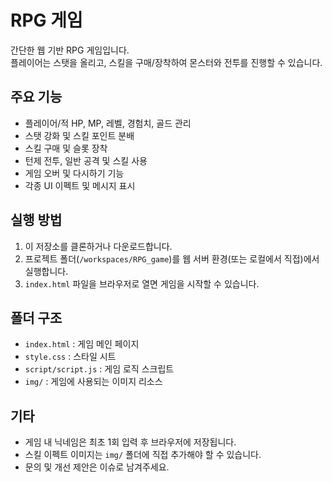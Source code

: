 # RPG 게임

간단한 웹 기반 RPG 게임입니다.  
플레이어는 스탯을 올리고, 스킬을 구매/장착하여 몬스터와 전투를 진행할 수 있습니다.

## 주요 기능

- 플레이어/적 HP, MP, 레벨, 경험치, 골드 관리
- 스탯 강화 및 스킬 포인트 분배
- 스킬 구매 및 슬롯 장착
- 턴제 전투, 일반 공격 및 스킬 사용
- 게임 오버 및 다시하기 기능
- 각종 UI 이펙트 및 메시지 표시

## 실행 방법

1. 이 저장소를 클론하거나 다운로드합니다.
2. 프로젝트 폴더(`/workspaces/RPG_game`)를 웹 서버 환경(또는 로컬에서 직접)에서 실행합니다.
3. `index.html` 파일을 브라우저로 열면 게임을 시작할 수 있습니다.

## 폴더 구조

- `index.html` : 게임 메인 페이지
- `style.css` : 스타일 시트
- `script/script.js` : 게임 로직 스크립트
- `img/` : 게임에 사용되는 이미지 리소스

## 기타

- 게임 내 닉네임은 최초 1회 입력 후 브라우저에 저장됩니다.
- 스킬 이펙트 이미지는 `img/` 폴더에 직접 추가해야 할 수 있습니다.
- 문의 및 개선 제안은 이슈로 남겨주세요.